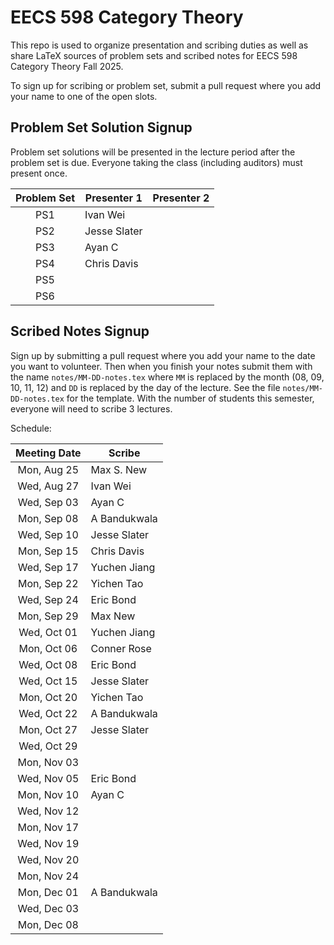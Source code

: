 # EECS 598 Category Theory

This repo is used to organize presentation and scribing duties as well
as share LaTeX sources of problem sets and scribed notes for EECS 598
Category Theory Fall 2025.

To sign up for scribing or problem set, submit a pull request where
you add your name to one of the open slots.

## Problem Set Solution Signup

Problem set solutions will be presented in the lecture period after the problem set is due.
Everyone taking the class (including auditors) must present once.

| Problem Set | Presenter 1 | Presenter 2 | 
|:-----------:|-------------|-------------|
| PS1         | Ivan Wei    |             |
| PS2         | Jesse Slater|             |
| PS3         |   Ayan C    |             |
| PS4         | Chris Davis |             |
| PS5         |             |             |
| PS6         |             |             |

## Scribed Notes Signup

Sign up by submitting a pull request where you add your name to the
date you want to volunteer. Then when you finish your notes submit
them with the name `notes/MM-DD-notes.tex` where `MM` is replaced by
the month (08, 09, 10, 11, 12) and `DD` is replaced by the day of the
lecture. See the file `notes/MM-DD-notes.tex` for the template. With the
number of students this semester, everyone will need to scribe 3 lectures.

Schedule:

| Meeting Date | Scribe     |
|:------------:|------------|
| Mon, Aug 25  | Max S. New |
| Wed, Aug 27  | Ivan Wei   |
| Wed, Sep 03  |   Ayan C   |
| Mon, Sep 08  |A Bandukwala|
| Wed, Sep 10  |Jesse Slater|
| Mon, Sep 15  |Chris Davis |
| Wed, Sep 17  |Yuchen Jiang|
| Mon, Sep 22  | Yichen Tao |
| Wed, Sep 24  | Eric Bond  |
| Mon, Sep 29  | Max New    |
| Wed, Oct 01  |Yuchen Jiang|
| Mon, Oct 06  | Conner Rose |
| Wed, Oct 08  | Eric Bond  |
| Wed, Oct 15  |Jesse Slater|
| Mon, Oct 20  | Yichen Tao |
| Wed, Oct 22  |A Bandukwala|
| Mon, Oct 27  |Jesse Slater|
| Wed, Oct 29  |            |
| Mon, Nov 03  |            |
| Wed, Nov 05  |  Eric Bond |
| Mon, Nov 10  |   Ayan C   |
| Wed, Nov 12  |            |
| Mon, Nov 17  |            |
| Wed, Nov 19  |            |
| Wed, Nov 20  |            |
| Mon, Nov 24  |            |
| Mon, Dec 01  |A Bandukwala|
| Wed, Dec 03  |            |
| Mon, Dec 08  |            |

